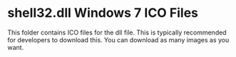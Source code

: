 # shell32.dll Windows 7 ICO Files

This folder contains ICO files for the dll file. This is typically recommended for developers to download this. You can download as many images as you want.
